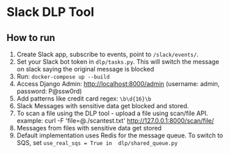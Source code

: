 # Slack DLP Tool

## How to run

1. Create Slack app, subscribe to events, point to `/slack/events/`.
2. Set your Slack bot token in `dlp/tasks.py`. This will switch the message on slack saying the original message is blocked
3. Run: `docker-compose up --build`
4. Access Django Admin: [http://localhost:8000/admin](http://localhost:8000/admin) (username: admin, password: P@ssw0rd)
5. Add patterns like credit card regex: `\b\d{16}\b`
6. Slack Messages with sensitive data get blocked and stored.
7. To scan a file using the DLP tool - upload a file using scan/file API. example: curl -F 'file=@./scantest.txt' http://127.0.0.1:8000/scan/file/
8. Messages from files with sensitive data get stored
9. Default implementation uses Redis for the message queue. To switch to SQS, set `use_real_sqs = True in  dlp/shared_queue.py`
